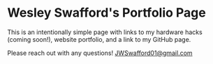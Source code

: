# Wesley Swafford's Portfolio Page

This is an intentionally simple page with links to my hardware hacks (coming soon!), website portfolio, and a link to my GitHub page.

Please reach out with any questions! JWSwafford01@gmail.com

